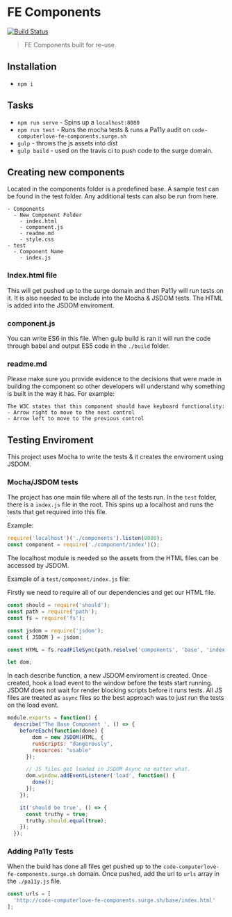 # FE Components
[![Build Status](https://travis-ci.org/code-computerlove/FE-Components.svg?branch=master)](https://travis-ci.org/code-computerlove/FE-Components)
> FE Components built for re-use.

## Installation

- `npm i`

## Tasks

- `npm run serve` - Spins up a `localhost:8080`
- `npm run test` - Runs the mocha tests & runs a Pa11y audit on `code-computerlove-fe-components.surge.sh`
- `gulp` - throws the js assets into dist
- `gulp build` - used on the travis ci to push code to the surge domain.

## Creating new components

Located in the components folder is a predefined base. A sample test can be found in the test folder. Any additional tests can also be run from here.

```
- Components
  - New Component Folder
    - index.html
    - component.js
    - readme.md
    - style.css
- test
  - Component Name
    - index.js
```

### Index.html file

This will get pushed up to the surge domain and then Pa11y will run tests on it. It is also needed to be include into the Mocha & JSDOM tests. The HTML is added into the JSDOM enviroment.

### component.js
You can write ES6 in this file. When gulp build is ran it will run the code through babel and output ES5 code in the `./build` folder. 

### readme.md
Please make sure you provide evidence to the decisions that were made in building the component so other developers will understand why something is built in the way it has. For example:

```
The W3C states that this component should have keyboard functionality:
- Arrow right to move to the next control
- Arrow left to move to the previous control
```

## Testing Enviroment

This project uses Mocha to write the tests & it creates the enviroment using JSDOM.

### Mocha/JSDOM tests

The project has one main file where all of the tests run. In the `test` folder, there is a `index.js` file in the root. This spins up a localhost and runs the tests that get required into this file.

Example:

```js
require('localhost')('./components').listen(8080);
const component = require('./component/index')();
```

The localhost module is needed so the assets from the HTML files can be accessed by JSDOM.

Example of a `test/component/index.js` file:

Firstly we need to require all of our dependencies and get our HTML file.

```js
const should = require('should');
const path = require('path');
const fs = require('fs');

const jsdom = require('jsdom');
const { JSDOM } = jsdom;

const HTML = fs.readFileSync(path.resolve('components', 'base', 'index.html')).toString();

let dom;
```
In each describe function, a new JSDOM enviroment is created. Once created, hook a load event to the window before the tests start running. JSDOM does not wait for render blocking scripts before it runs tests. All JS files are treated as `async` files so the best approach was to just run the tests on the load event. 

```js
module.exports = function() {
  describe('The Base Component ', () => {
    beforeEach(function(done) {
        dom = new JSDOM(HTML, {
        runScripts: "dangerously",
        resources: "usable"
      });

      // JS files get loaded in JSDOM Async no matter what.
      dom.window.addEventListener('load', function() {
        done();
      });
    });

    it('should be true', () => {
      const truthy = true;
      truthy.should.equal(true);
    });
  });

```

### Adding Pa11y Tests
When the build has done all files get pushed up to the `code-computerlove-fe-components.surge.sh` domain. Once pushed, add the url to `urls` array in the `./pa11y.js` file.

```js
const urls = [
  'http://code-computerlove-fe-components.surge.sh/base/index.html'
];
```
